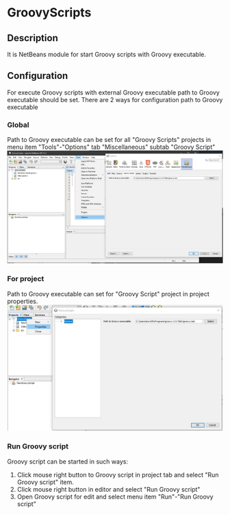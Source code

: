 # GroovyScripts
## Description
It is NetBeans module for start Groovy scripts with Groovy executable.
## Configuration
For execute Groovy scripts with external Groovy executable path to Groovy executable should be set. 
There are 2 ways for configuration path to Groovy executable
### Global
Path to Groovy executable can be set for all "Groovy Scripts" projects in menu item "Tools"-"Options" tab "Miscellaneous" subtab "Groovy Script"
![Global](docs/images/Tools-Options.jpg)
### For project
Path to Groovy executable can set for "Groovy Script" project in project properties. 
![By project](docs/images/Project-Properties.jpg)
### Run Groovy script
Groovy script can be started in such ways:
1. Click mouse right button to Groovy script in project tab and select "Run Groovy script" item.
2. Click mouse right button in editor and select "Run Groovy script"
3. Open Groovy script for edit and select menu item "Run"-"Run Groovy script"
